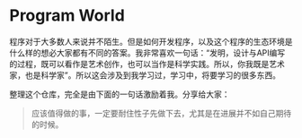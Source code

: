 # Program World
程序对于大多数人来说并不陌生。但是如何开发程序，以及这个程序的生态环境是什么样的想必大家都有不同的答案。我非常喜欢一句话：“发明，设计与API编写的过程，既可以看作是艺术创作，也可以当作是科学实践。所以，你我既是艺术家，也是科学家”。所以这会涉及到我学习过，学习中，将要学习的很多东西。

整理这个仓库，完全是由下面的一句话激励着我。分享给大家：

> 应该值得做的事，一定要耐住性子先做下去，尤其是在进展并不如自己期待的时候。

